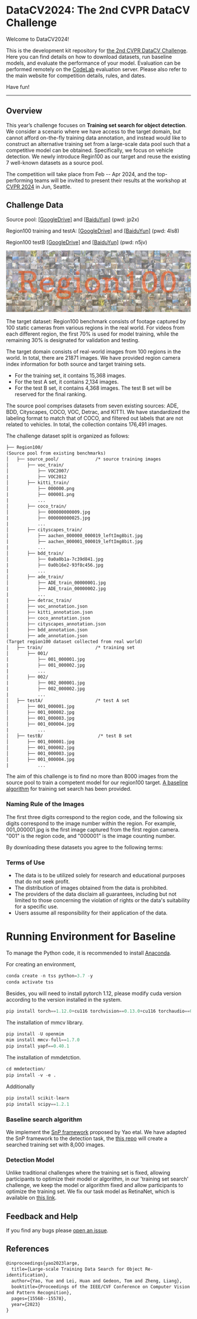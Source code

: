 # DataCV2024: The 2nd CVPR DataCV Challenge

Welcome to DataCV2024!

This is the development kit repository for [the 2nd CVPR DataCV Challenge](https://sites.google.com/view/vdu-cvpr24/competition/). Here you can find details on how to download datasets, run baseline models, and evaluate the performance of your model. Evaluation can be performed remotely on the [CodeLab](https://codalab.lisn.upsaclay.fr/competitions/17688) evaluation server. Please also refer to the main website for competition details, rules, and dates.

Have fun!


--------------------------------------------------------------------

## Overview 
This year’s challenge focuses on **Training set search for object detection**. We consider a scenario where we have access to the target domain, but cannot afford on-the-fly training data annotation, and instead would like to construct an alternative training set from a large-scale data pool such that a competitive model can be obtained. Specifically, we focus on vehicle detection. We newly introduce Regin100 as our target and reuse the existing 7 well-known datasets as a source pool. 

The competition will take place from Feb -- Apr 2024, and the top-performing teams will be invited to present their results at the workshop at [CVPR 2024](https://sites.google.com/view/vdu-cvpr24/home) in Jun, Seattle.

## Challenge Data 

Source pool: [[GoogleDrive]](https://drive.google.com/file/d/10kRIfJSxOdF84WMh9AR63YJDk07LPszo/view?usp=drive_link) and [[BaiduYun]](https://pan.baidu.com/s/1NeLvKAhrHgXn_Zul2VEfHw) (pwd: jp2x)

Region100 training and testA: [[GoogleDrive]](https://drive.google.com/file/d/1u9AfVxQpFTJkzm50Wfvr6LJhP9b2Dq1J/view?usp=sharing) and [[BaiduYun]](https://pan.baidu.com/s/1iMtCTC0ErJP7r7x7_8lbKQ?pwd=4ls8) (pwd: 4ls8) 

Region100 testB [[GoogleDrive]](https://drive.google.com/file/d/1Ldru02ZmPGu_jJHfGtFYH16EikybHEEj/view?usp=sharing) and [[BaiduYun]](https://pan.baidu.com/s/1-jbSzscJaru4ssY32XvcOw?pwd=n5jv) (pwd: n5jv)   


![fig1](https://github.com/yorkeyao/DataCV2024/blob/main/images/write.jpg)  
<!-- ![enter image description here](https://github.com/sxzrt/The-PersonX-dataset/raw/master/images/logo1.jpg) -->


The target dataset: Region100 benchmark consists of footage captured by 100 static cameras from various regions in the real world.
For videos from each different region, the first 70% is used for model training, while the remaining 30% is designated for validation and testing.

The target domain consists of real-world images from 100 regions in the world. In total, there are 21871 images. We have provided region camera index information for both source and target training sets. 
 - For the training set, it contains 15,368 images.
 - For the test A set, it contains 2,134 images.
 - For the test B set, it contains 4,368 images. The test B set will be reserved for the final ranking. 

The source pool comprises datasets from seven existing sources: ADE, BDD, Cityscapes, COCO, VOC, Detrac, and KITTI. We have standardized the labeling format to match that of COCO, and filtered out labels that are not related to vehicles. In total, the collection contains 176,491 images. 

The challenge dataset split is organized as follows: 
```
├── Region100/
(Source pool from existing benchmarks)
│   ├── source_pool/              /* source training images
│       ├── voc_train/                    
│           ├── VOC2007/
|           ├── VOC2012
│       ├── kitti_train/                    
│           ├── 000000.png
|           ├── 000001.png
|           ...
│       ├── coco_train/                    
│           ├── 000000000009.jpg
|           ├── 000000000025.jpg
|           ...
│       ├── cityscapes_train/                    
│           ├── aachen_000000_000019_leftImg8bit.jpg
|           ├── aachen_000001_000019_leftImg8bit.jpg
|           ...
│       ├── bdd_train/                    
│           ├── 0a0a0b1a-7c39d841.jpg
|           ├── 0a0b16e2-93f8c456.jpg
|           ...
│       ├── ade_train/                    
│           ├── ADE_train_00000001.jpg
|           ├── ADE_train_00000002.jpg
|           ...
|       ├── detrac_train/  
│       ├── voc_annotation.json
│       ├── kitti_annotation.json
│       ├── coco_annotation.json
│       ├── cityscapes_annotation.json
│       ├── bdd_annotation.json
│       ├── ade_annotation.json 
(Target region100 dataset collected from real world)
│   ├── train/                    /* training set
│       ├── 001/
|           ├── 001_000001.jpg
|           ├── 001_000002.jpg
|           ...
│       ├── 002/
|           ├── 002_000001.jpg
|           ├── 002_000002.jpg
|           ...
│   ├── testA/                    /* test A set
│       ├── 001_000001.jpg
│       ├── 001_000002.jpg
│       ├── 001_000003.jpg
│       ├── 001_000004.jpg
|           ...
│   ├── testB/                     /* test B set 
│       ├── 001_000001.jpg
│       ├── 001_000002.jpg
│       ├── 001_000003.jpg
│       ├── 001_000004.jpg
|           ...
```

The aim of this challenge is to find no more than 8000 images from the source pool to train a competent model for our region100 target. [A baseline algorithm](https://github.com/yorkeyao/DataCV2024/tree/main/SnP_detection) for training set search has been provided. 

### Naming Rule of the Images
The first three digits correspond to the region code, and the following six digits correspond to the image number within the region. For example, 001_000001.jpg is the first image captured from the first region camera. "001" is the region code, and "000001" is the image counting number.

By downloading these datasets you agree to the following terms:

### Terms of Use
- The data is to be utilized solely for research and educational purposes that do not seek profit. 
- The distribution of images obtained from the data is prohibited. 
- The providers of the data disclaim all guarantees, including but not limited to those concerning the violation of rights or the data's suitability for a specific use. 
- Users assume all responsibility for their application of the data. 

# Running Environment for Baseline

To manage the Python code, it is recommended to install [Anaconda](https://docs.anaconda.com/free/anaconda/install/index.html).

For creating an environment,

```python
conda create -n tss python=3.7 -y
conda activate tss
```

Besides, you will need to install pytorch 1.12, please modify cuda version according to the version installed in the system. 

```python
pip install torch==1.12.0+cu116 torchvision==0.13.0+cu116 torchaudio==0.12.0 --extra-index-url https://download.pytorch.org/whl/cu116
```

The installation of mmcv library. 

```python
pip install -U openmim
mim install mmcv-full==1.7.0
pip install yapf==0.40.1
```

The installation of mmdetction.

```python
cd mmdetection/
pip install -v -e . 
```

Additionally

```python
pip install scikit-learn
pip install scipy==1.2.1
```

### Baseline search algorithm 

We implement the [SnP framework](https://github.com/yorkeyao/SnP) proposed by Yao etal. We have adapted the SnP framework to the detection task, the [this repo](https://github.com/yorkeyao/DataCV2024/tree/main/SnP_detection) will create a searched training set with 8,000 images.   

### Detection Model

Unlike traditional challenges where the training set is fixed, allowing participants to optimize their model or algorithm, in our 'training set search' challenge, we keep the model or algorithm fixed and allow participants to optimize the training set. We fix our task model as RetinaNet, which is available on [this link](https://github.com/yorkeyao/DataCV2024/tree/main/task_model). 

## Feedback and Help
If you find any bugs please [open an issue](https://github.com/yorkeyao/datacv2024/issues/new).

## References

```
@inproceedings{yao2023large,
  title={Large-scale Training Data Search for Object Re-identification},
  author={Yao, Yue and Lei, Huan and Gedeon, Tom and Zheng, Liang},
  booktitle={Proceedings of the IEEE/CVF Conference on Computer Vision and Pattern Recognition},
  pages={15568--15578},
  year={2023}
}
```
